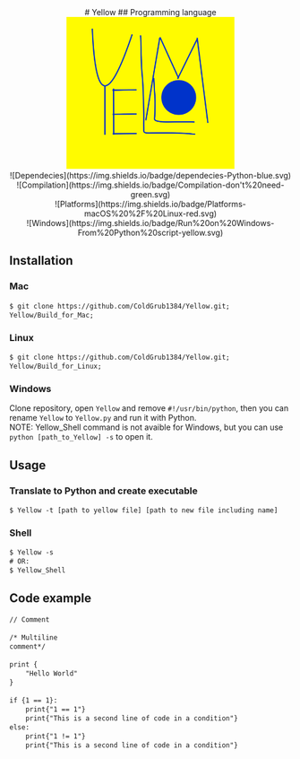 <center>
# Yellow
## Programming language
<img src="https://raw.githubusercontent.com/ColdGrub1384/Yellow/master/logo.png" width="300"><br/>
![Dependecies](https://img.shields.io/badge/dependecies-Python-blue.svg)<br/>
![Compilation](https://img.shields.io/badge/Compilation-don't%20need-green.svg)<br/>
![Platforms](https://img.shields.io/badge/Platforms-macOS%20%2F%20Linux-red.svg)<br/>
![Windows](https://img.shields.io/badge/Run%20on%20Windows-From%20Python%20script-yellow.svg)
</center>

## Installation
### Mac
    $ git clone https://github.com/ColdGrub1384/Yellow.git; Yellow/Build_for_Mac;
### Linux
    $ git clone https://github.com/ColdGrub1384/Yellow.git; Yellow/Build_for_Linux;
    
### Windows
Clone repository, open ```Yellow``` and remove ```#!/usr/bin/python```, then you can rename ```Yellow``` to ```Yellow.py``` and run it with Python.<br/>
NOTE: Yellow\_Shell command is not avaible for Windows, but you can use ```python [path_to_Yellow] -s``` to open it.
## Usage
### Translate to Python and create executable
    $ Yellow -t [path to yellow file] [path to new file including name]
### Shell
    $ Yellow -s
    # OR:
    $ Yellow_Shell
    
    
## Code example
    // Comment

    /* Multiline
    comment*/

    print {
        "Hello World"
    }

    if {1 == 1}:
        print{"1 == 1"}
        print{"This is a second line of code in a condition"}
    else:
        print{"1 != 1"}
        print{"This is a second line of code in a condition"}
     

